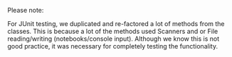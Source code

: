 Please note:

For JUnit testing, we duplicated and re-factored a lot of methods from the classes.
This is because a lot of the methods used Scanners and or File reading/writing (notebooks/console input).
Although we know this is not good practice, it was necessary for completely testing the functionality.